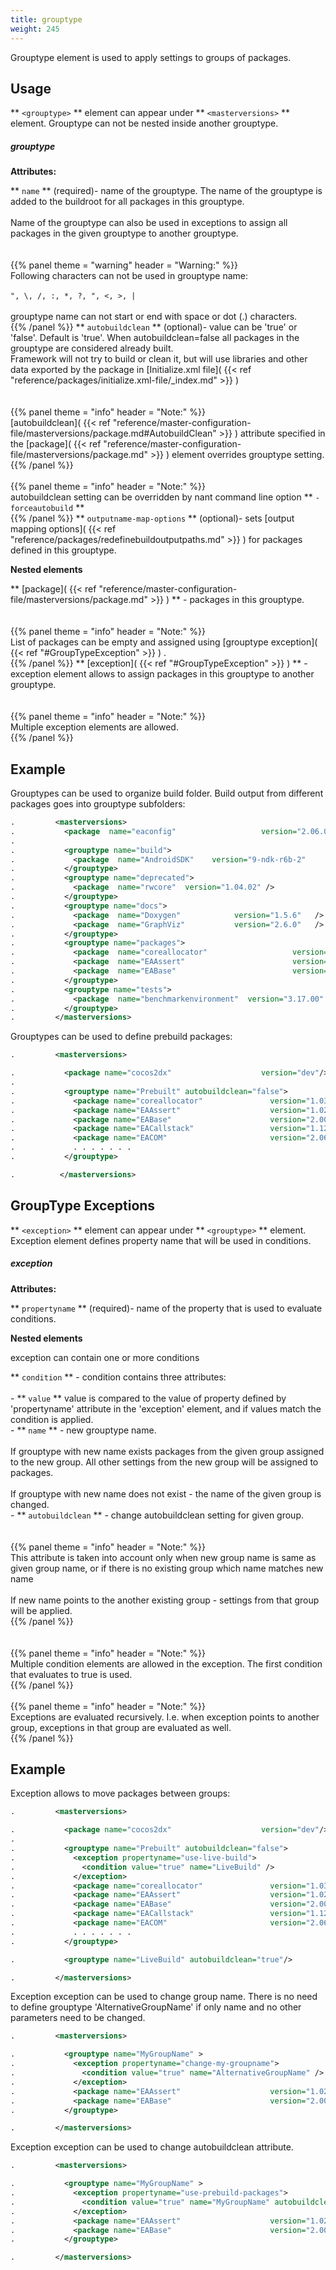 ```yaml
---
title: grouptype
weight: 245
---
```


Grouptype element is used to apply settings to groups of packages.

<a name="Usage"></a>
## Usage ##

 ** `<grouptype>` **  element can appear under  ** `<masterversions>` ** element. Grouptype can not be nested inside another grouptype.

##### grouptype #####
 **Attributes:** 

   ** `name` ** (required)- name of the grouptype. The name of the grouptype is added to the buildroot for all packages in this grouptype.<br><br>Name of the grouptype can also be used in exceptions to assign all packages in the given grouptype to another grouptype.<br><br><br>{{% panel theme = "warning" header = "Warning:" %}}<br>Following characters can not be used in grouptype name:<br><br> `", \, /, :, *, ?, ", <, >, |` <br><br>grouptype name can not start or end with space or dot (.) characters.<br>{{% /panel %}}
   ** `autobuildclean` ** (optional)- value can be &#39;true&#39; or &#39;false&#39;. Default is &#39;true&#39;. When autobuildclean=false all packages in the grouptype are considered already built.<br>Framework will not try to build or clean it, but will use libraries and other data exported by the package in [Initialize.xml file]( {{< ref "reference/packages/initialize.xml-file/_index.md" >}} ) <br><br><br>{{% panel theme = "info" header = "Note:" %}}<br>[autobuildclean]( {{< ref "reference/master-configuration-file/masterversions/package.md#AutobuildClean" >}} )  attribute specified in the  [package]( {{< ref "reference/master-configuration-file/masterversions/package.md" >}} ) element overrides grouptype setting.<br>{{% /panel %}}<br><br>{{% panel theme = "info" header = "Note:" %}}<br>autobuildclean setting can be overridden by nant command line option  ** `-forceautobuild` **<br>{{% /panel %}}
   ** `outputname-map-options` **  (optional)- sets  [output mapping options]( {{< ref "reference/packages/redefinebuildoutputpaths.md" >}} ) for packages defined in this grouptype.

 **Nested elements** 

   ** [package]( {{< ref "reference/master-configuration-file/masterversions/package.md" >}} ) ** - packages in this grouptype.<br><br><br>{{% panel theme = "info" header = "Note:" %}}<br>List of packages can be empty and assigned using  [grouptype exception]( {{< ref "#GroupTypeException" >}} ) .<br>{{% /panel %}}
   ** [exception]( {{< ref "#GroupTypeException" >}} ) ** - exception element allows to assign packages in this grouptype to another grouptype.<br><br><br>{{% panel theme = "info" header = "Note:" %}}<br>Multiple exception elements are allowed.<br>{{% /panel %}}

## Example ##

Grouptypes can be used to organize build folder. Build output from different packages goes into grouptype subfolders:


```xml
.         <masterversions>
.           <package  name="eaconfig"                   version="2.06.00"    />
.
.           <grouptype name="build">
.             <package  name="AndroidSDK"    version="9-ndk-r6b-2"      />
.           </grouptype>
.           <grouptype name="deprecated">
.             <package  name="rwcore"  version="1.04.02" />
.           </grouptype>
.           <grouptype name="docs">
.             <package  name="Doxygen"            version="1.5.6"   />
.             <package  name="GraphViz"           version="2.6.0"   />
.           </grouptype>
.           <grouptype name="packages">
.             <package  name="coreallocator"                   version="1.03.07" />
.             <package  name="EAAssert"                        version="1.03.00" />
.             <package  name="EABase"                          version="2.00.29" />
.           </grouptype>
.           <grouptype name="tests">
.             <package  name="benchmarkenvironment"  version="3.17.00" />
.           </grouptype>
.         </masterversions>
```
Grouptypes can be used to define prebuild packages:


```xml
.         <masterversions>

.           <package name="cocos2dx"                    version="dev"/>
.
.           <grouptype name="Prebuilt" autobuildclean="false">
.             <package name="coreallocator"               version="1.03.07"/>
.             <package name="EAAssert"                    version="1.02.00"/>
.             <package name="EABase"                      version="2.00.28"/>
.             <package name="EACallstack"                 version="1.12.06"/>
.             <package name="EACOM"                       version="2.06.05"/>
.             . . . . . . .
.           </grouptype>

.          </masterversions>
```
<a name="GroupTypeException"></a>
## GroupType Exceptions ##

 ** `<exception>` **  element can appear under  ** `<grouptype>` ** element.
Exception element defines property name that will be used in conditions.

##### exception #####
 **Attributes:** 

   ** `propertyname` ** (required)- name of the property that is used to evaluate conditions.

 **Nested elements** 

exception can contain one or more conditions

   ** `condition` ** - condition contains three attributes:<br><br>  - ** `value` ** value is compared to the value of property defined by &#39;propertyname&#39; attribute in the &#39;exception&#39; element, and if values match the condition is applied.<br>  - ** `name` ** - new grouptype name.<br><br>If grouptype with new name exists packages from the given group assigned to the new group. All other settings from the new group will be assigned to packages.<br><br>If grouptype with new name does not exist - the name of the given group is changed.<br>  - ** `autobuildclean` ** - change autobuildclean setting for given group.<br><br><br>{{% panel theme = "info" header = "Note:" %}}<br>This attribute is taken into account only when new group name is same as given group name, or if there is no existing group which name matches new name<br><br>If new name points to the another existing group - settings from that group will be applied.<br>{{% /panel %}}<br><br><br>{{% panel theme = "info" header = "Note:" %}}<br>Multiple condition elements are allowed in the exception. The first condition that evaluates to true is used.<br>{{% /panel %}}<br><br>{{% panel theme = "info" header = "Note:" %}}<br>Exceptions are evaluated recursively. I.e. when exception points to another group, exceptions in that group are evaluated as well.<br>{{% /panel %}}

## Example ##

Exception allows to move packages between groups:


```xml
.         <masterversions>

.           <package name="cocos2dx"                    version="dev"/>
.
.           <grouptype name="Prebuilt" autobuildclean="false">
.             <exception propertyname="use-live-build">
.               <condition value="true" name="LiveBuild" />
.             </exception>
.             <package name="coreallocator"               version="1.03.07"/>
.             <package name="EAAssert"                    version="1.02.00"/>
.             <package name="EABase"                      version="2.00.28"/>
.             <package name="EACallstack"                 version="1.12.06"/>
.             <package name="EACOM"                       version="2.06.05"/>
.             . . . . . . .
.           </grouptype>

.           <grouptype name="LiveBuild" autobuildclean="true"/>

.         </masterversions>
```
Exception exception can be used to change group name. There is no need to define grouptype &#39;AlternativeGroupName&#39; if only name and no other parameters need to be changed.


```xml
.         <masterversions>

.           <grouptype name="MyGroupName" >
.             <exception propertyname="change-my-groupname">
.               <condition value="true" name="AlternativeGroupName" />
.             </exception>
.             <package name="EAAssert"                    version="1.02.00"/>
.             <package name="EABase"                      version="2.00.28"/>
.           </grouptype>

.         </masterversions>
```
Exception exception can be used to change autobuildclean attribute.


```xml
.         <masterversions>

.           <grouptype name="MyGroupName" >
.             <exception propertyname="use-prebuild-packages">
.               <condition value="true" name="MyGroupName" autobuildclean="false" />
.             </exception>
.             <package name="EAAssert"                    version="1.02.00"/>
.             <package name="EABase"                      version="2.00.28"/>
.           </grouptype>

.         </masterversions>
```
